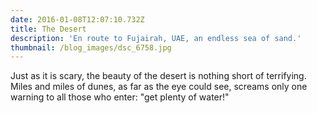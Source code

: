 ```yaml
---
date: 2016-01-08T12:07:10.732Z
title: The Desert
description: 'En route to Fujairah, UAE, an endless sea of sand.'
thumbnail: /blog_images/dsc_6758.jpg
---
```

Just as it is scary, the beauty of the desert is nothing short of terrifying. Miles and miles of dunes, as far as the eye could see, screams only one warning to all those who enter: "get plenty of water!"
